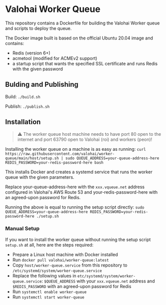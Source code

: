 # Valohai Worker Queue

This repository contains a Dockerfile for building the Valohai Worker queue and scripts to deploy the queue.

The Docker image built is based on the official Ubuntu 20.04 image and contains:

- Redis (version 6+)
- acmetool (modified for ACMEv2 support)
- a startup script that wants the specified SSL certificate and runs Redis with the given password

## Bulding and Publishing

Build: `./build.sh`

Publish: `./publish.sh`

## Installation

> :warning: The worker queue host machine needs to have port 80 open to the internet and port 63790 open to Valohai (roi) and workers (peon)!

Installing the worker queue on a machine is as easy as running: `curl https://raw.githubusercontent.com/valohai/worker-queue/main/host/setup.sh | sudo QUEUE_ADDRESS=your-queue-address-here REDIS_PASSWORD=your-redis-password-here bash`

This installs Docker and creates a systemd service that runs the worker queue with the given parameters.

Replace your-queue-address-here with the `xxx.vqueue.net` address configured in Valohai's AWS Route 53 and your-redis-password-here with an agreed-upon password for Redis.

Running the above is equal to running the setup script directly: `sudo QUEUE_ADDRESS=your-queue-address-here REDIS_PASSWORD=your-redis-password-here ./setup.sh`

### Manual Setup

If you want to install the worker queue without running the setup script `setup.sh` at all, here are the steps required:

- Prepare a Linux host machine with Docker installed
- Run `docker pull valohai/worker-queue:latest`
- Copy `host/worker-queue.service` from this repository to `/etc/systemd/system/worker-queue.service`
- Replace the following values in `etc/systemd/system/worker-queue.service`: `$QUEUE_ADDRESS` with your `xxx.vqueue.net` address and `$REDIS_PASSWORD` with an agreed-upon password for Redis
- Run `systemctl enable worker-queue`
- Run `systemctl start worker-queue`
